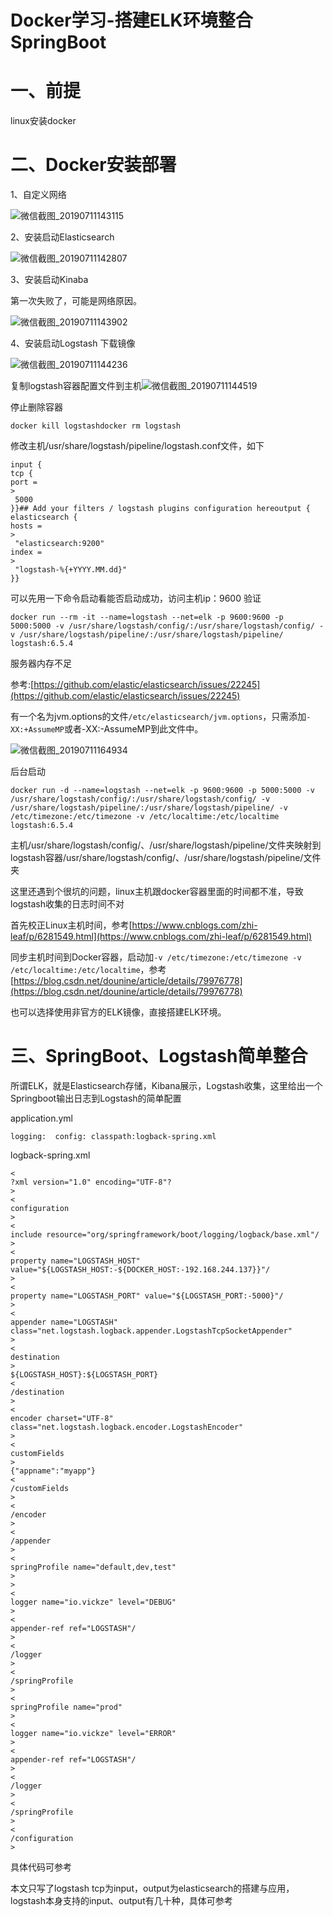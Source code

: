 # Docker学习-搭建ELK环境整合SpringBoot

# 一、前提

linux安装docker

# 二、Docker安装部署

1、自定义网络

![](file://C:/Users/Administrator/Desktop/image/微信截图_20190711143115.png?lastModify=1562826784 "微信截图\_20190711143115")

2、安装启动Elasticsearch

![](file://C:/Users/Administrator/Desktop/image/微信截图_20190711142807.png?lastModify=1562826784 "微信截图\_20190711142807")

3、安装启动Kinaba

第一次失败了，可能是网络原因。

![](file://C:/Users/Administrator/Desktop/image/微信截图_20190711143902.png?lastModify=1562826784 "微信截图\_20190711143902")

4、安装启动Logstash 下载镜像

![](file://C:/Users/Administrator/Desktop/image/微信截图_20190711144236.png?lastModify=1562826784 "微信截图\_20190711144236")

复制logstash容器配置文件到主机![](file://C:/Users/Administrator/Desktop/image/微信截图_20190711144519.png?lastModify=1562826784 "微信截图\_20190711144519")

停止删除容器

```
docker kill logstashdocker rm logstash
```

修改主机/usr/share/logstash/pipeline/logstash.conf文件，如下

```
input {
tcp {
port =
>
 5000
}}## Add your filters / logstash plugins configuration hereoutput {
elasticsearch {
hosts =
>
 "elasticsearch:9200" 
index =
>
 "logstash-%{+YYYY.MM.dd}"
}}
```

可以先用一下命令启动看能否启动成功，访问主机ip：9600 验证

```
docker run --rm -it --name=logstash --net=elk -p 9600:9600 -p 5000:5000 -v /usr/share/logstash/config/:/usr/share/logstash/config/ -v /usr/share/logstash/pipeline/:/usr/share/logstash/pipeline/ logstash:6.5.4
```

服务器内存不足

参考:[https://github.com/elastic/elasticsearch/issues/22245](https://github.com/elastic/elasticsearch/issues/22245)

有一个名为jvm.options的文件`/etc/elasticsearch/jvm.options`，只需添加`-XX:+AssumeMP`或者-XX:-AssumeMP到此文件中。

![](file://C:/Users/Administrator/Desktop/image/微信截图_20190711164934.png?lastModify=1562826784 "微信截图\_20190711164934")

后台启动

```
docker run -d --name=logstash --net=elk -p 9600:9600 -p 5000:5000 -v /usr/share/logstash/config/:/usr/share/logstash/config/ -v /usr/share/logstash/pipeline/:/usr/share/logstash/pipeline/ -v /etc/timezone:/etc/timezone -v /etc/localtime:/etc/localtime logstash:6.5.4
```

主机/usr/share/logstash/config/、/usr/share/logstash/pipeline/文件夹映射到logstash容器/usr/share/logstash/config/、/usr/share/logstash/pipeline/文件夹

这里还遇到个很坑的问题，linux主机跟docker容器里面的时间都不准，导致logstash收集的日志时间不对

首先校正Linux主机时间，参考[https://www.cnblogs.com/zhi-leaf/p/6281549.html](https://www.cnblogs.com/zhi-leaf/p/6281549.html)

同步主机时间到Docker容器，启动加`-v /etc/timezone:/etc/timezone -v /etc/localtime:/etc/localtime`，参考[https://blog.csdn.net/dounine/article/details/79976778](https://blog.csdn.net/dounine/article/details/79976778)

也可以选择使用非官方的ELK镜像，直接搭建ELK环境。

# 三、SpringBoot、Logstash简单整合

所谓ELK，就是Elasticsearch存储，Kibana展示，Logstash收集，这里给出一个Springboot输出日志到Logstash的简单配置

application.yml

```
logging:  config: classpath:logback-spring.xml
```

logback-spring.xml

```
<
?xml version="1.0" encoding="UTF-8"?
>
<
configuration
>
<
include resource="org/springframework/boot/logging/logback/base.xml"/
>
<
property name="LOGSTASH_HOST" value="${LOGSTASH_HOST:-${DOCKER_HOST:-192.168.244.137}}"/
>
<
property name="LOGSTASH_PORT" value="${LOGSTASH_PORT:-5000}"/
>
<
appender name="LOGSTASH" class="net.logstash.logback.appender.LogstashTcpSocketAppender"
>
<
destination
>
${LOGSTASH_HOST}:${LOGSTASH_PORT}
<
/destination
>
<
encoder charset="UTF-8" class="net.logstash.logback.encoder.LogstashEncoder"
>
<
customFields
>
{"appname":"myapp"}
<
/customFields
>
<
/encoder
>
<
/appender
>
<
springProfile name="default,dev,test"
>
>
<
logger name="io.vickze" level="DEBUG"
>
<
appender-ref ref="LOGSTASH"/
>
<
/logger
>
<
/springProfile
>
<
springProfile name="prod"
>
<
logger name="io.vickze" level="ERROR"
>
<
appender-ref ref="LOGSTASH"/
>
<
/logger
>
<
/springProfile
>
<
/configuration
>
```

具体代码可参考

本文只写了logstash tcp为input，output为elasticsearch的搭建与应用，logstash本身支持的input、output有几十种，具体可参考


